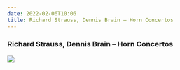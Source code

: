 ```yaml
---
date: 2022-02-06T10:06
title: Richard Strauss, Dennis Brain – Horn Concertos
---
```

### Richard Strauss, Dennis Brain – Horn Concertos
[![](https://i.discogs.com/2GhnUTF_qnvdTyHQsui5iWKEHCpdaL-8HGn4ZlTrtE8/rs:fit/g:sm/q:90/h:601/w:600/czM6Ly9kaXNjb2dz/LWltYWdlcy9SLTgw/MTQ3NDgtMTQ1MzU1/OTcyMC00OTQ0Lmpw/ZWc.jpeg)][1] 

[1]: https://www.discogs.com/release/8014748

